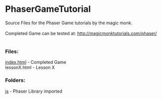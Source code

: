 # PhaserGameTutorial
Source Files for the Phaser Game tutorials by the magic monk.<br><br>
Completed Game can be tested at: http://magicmonktutorials.com/phaser/<br><br>

<h3>Files:</h3>
<a href="https://github.com/Bulletproofmonk/PhaserGameTutorial/blob/master/index.html">index.html</a> - Completed Game <br>
lessonX.html - Lesson X<br>


<h3>Folders:</h3>
<a href="https://github.com/Bulletproofmonk/PhaserGameTutorial/blob/master/js/">js</a> - Phaser Library imported<br><br>

